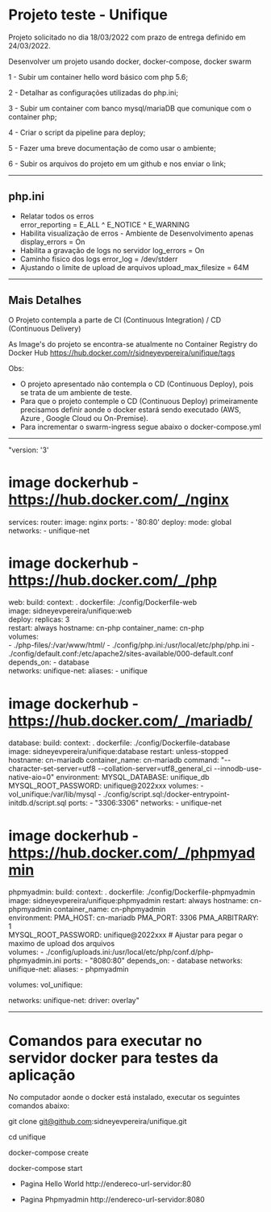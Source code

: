 # Projeto teste - Unifique

Projeto solicitado no dia 18/03/2022 com prazo de entrega definido em 24/03/2022.

Desenvolver um projeto usando docker, docker-compose, docker swarm

1 - Subir um container  hello word básico com php 5.6;

2 - Detalhar as configurações utilizadas do php.ini;

3 - Subir um container com banco mysql/mariaDB que comunique com o container php;

4 - Criar o script da  pipeline para deploy; 

5 - Fazer uma breve documentação de como usar o ambiente;

6 - Subir os arquivos do projeto em um github e nos enviar o link;

-----------------------------------------------------------------------------------

## php.ini
- Relatar todos os erros  
error_reporting = E_ALL ^ E_NOTICE ^ E_WARNING
- Habilita visualização de erros - Ambiente de Desenvolvimento apenas
display_errors = On
- Habilita a gravação de logs no servidor
log_errors = On
- Caminho fisico dos logs
error_log = /dev/stderr
- Ajustando o limite de upload de arquivos
upload_max_filesize = 64M

-----------------------------------------------------------------------------------

## Mais Detalhes
O Projeto contempla a parte de CI (Continuous Integration) / CD (Continuous Delivery) 

As Image's do projeto se encontra-se atualmente no Container Registry do Docker Hub
https://hub.docker.com/r/sidneyevpereira/unifique/tags

Obs: 
- O projeto apresentado não contempla o CD (Continuous Deploy), pois se trata de um ambiente de teste.
- Para que o projeto contemple o CD (Continuous Deploy) primeiramente precisamos definir aonde o docker estará sendo executado (AWS, Azure , Google Cloud ou On-Premise).
- Para incrementar o swarm-ingress segue abaixo o docker-compose.yml

------------------------------------------------------------------------------------
"version: '3'

# image dockerhub - https://hub.docker.com/_/nginx
services:
  router:
    image: nginx
    ports:
      - '80:80'
    deploy:
      mode: global
    networks:
      - unifique-net

  # image dockerhub - https://hub.docker.com/_/php
  web:
    build:
      context: .
      dockerfile: ./config/Dockerfile-web        
    image: sidneyevpereira/unifique:web        
    deploy:
      replicas: 3        
    restart: always
    hostname: cn-php
    container_name: cn-php    
    volumes:      
      - ./php-files/:/var/www/html/
      - ./config/php.ini:/usr/local/etc/php/php.ini
      - ./config/default.conf:/etc/apache2/sites-available/000-default.conf         
    depends_on:
      - database      
    networks:
      unifique-net:
        aliases:
          - unifique

  # image dockerhub - https://hub.docker.com/_/mariadb/
  database:
    build:
      context: .
      dockerfile: ./config/Dockerfile-database        
    image: sidneyevpereira/unifique:database
    restart: unless-stopped
    hostname: cn-mariadb
    container_name: cn-mariadb
    command:  "--character-set-server=utf8 --collation-server=utf8_general_ci --innodb-use-native-aio=0"
    environment:
      MYSQL_DATABASE: unifique_db
      MYSQL_ROOT_PASSWORD: unifique@2022xxx
    volumes:
      - vol_unifique:/var/lib/mysql
      - ./config/script.sql:/docker-entrypoint-initdb.d/script.sql
    ports:
      - "3306:3306"
    networks:
      - unifique-net 

  # image dockerhub - https://hub.docker.com/_/phpmyadmin
  phpmyadmin:
    build:
      context: .
      dockerfile: ./config/Dockerfile-phpmyadmin        
    image: sidneyevpereira/unifique:phpmyadmin
    restart: always
    hostname: cn-phpmyadmin
    container_name: cn-phpmyadmin    
    environment:
      PMA_HOST: cn-mariadb
      PMA_PORT: 3306
      PMA_ARBITRARY: 1   
      MYSQL_ROOT_PASSWORD: unifique@2022xxx
    # Ajustar para pegar o maximo de upload dos arquivos  
    volumes:
      - ./config/uploads.ini:/usr/local/etc/php/conf.d/php-phpmyadmin.ini
    ports:
      - "8080:80"
    depends_on:
      - database
    networks:
      unifique-net:
        aliases:
          - phpmyadmin  
  
volumes:
  vol_unifique:

networks:
  unifique-net:
    driver: overlay"

------------------------------------------------------------------------------------

# Comandos para executar no servidor docker para testes da aplicação

No computador aonde o docker está instalado, executar os seguintes comandos abaixo:

git clone git@github.com:sidneyevpereira/unifique.git

cd unifique

docker-compose create

docker-compose start

- Pagina Hello World
http://endereco-url-servidor:80

- Pagina Phpmyadmin
http://endereco-url-servidor:8080


